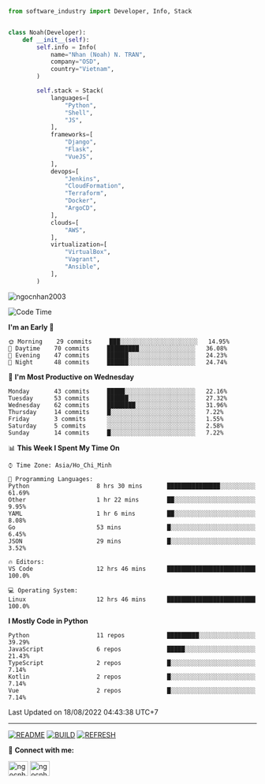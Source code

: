 ```python
from software_industry import Developer, Info, Stack


class Noah(Developer):
    def __init__(self):
        self.info = Info(
            name="Nhan (Noah) N. TRAN",
            company="OSD",
            country="Vietnam",
        )

        self.stack = Stack(
            languages=[
                "Python",
                "Shell",
                "JS",
            ],
            frameworks=[
                "Django",
                "Flask",
                "VueJS",
            ],
            devops=[
                "Jenkins",
                "CloudFormation",
                "Terraform",
                "Docker",
                "ArgoCD",
            ],
            clouds=[
                "AWS",
            ],
            virtualization=[
                "VirtualBox",
                "Vagrant",
                "Ansible",
            ],
        )
```
<img src="https://komarev.com/ghpvc/?username=ngocnhan2003&label=Profile%20views&color=0e75b6&style=flat" alt="ngocnhan2003" /> 

<!--START_SECTION:waka-->
![Code Time](http://img.shields.io/badge/Code%20Time-461%20hrs%2023%20mins-blue)

**I'm an Early 🐤** 

```text
🌞 Morning    29 commits     ███░░░░░░░░░░░░░░░░░░░░░░   14.95% 
🌆 Daytime    70 commits     █████████░░░░░░░░░░░░░░░░   36.08% 
🌃 Evening    47 commits     ██████░░░░░░░░░░░░░░░░░░░   24.23% 
🌙 Night      48 commits     ██████░░░░░░░░░░░░░░░░░░░   24.74%

```
📅 **I'm Most Productive on Wednesday** 

```text
Monday       43 commits     █████░░░░░░░░░░░░░░░░░░░░   22.16% 
Tuesday      53 commits     ██████░░░░░░░░░░░░░░░░░░░   27.32% 
Wednesday    62 commits     ████████░░░░░░░░░░░░░░░░░   31.96% 
Thursday     14 commits     █░░░░░░░░░░░░░░░░░░░░░░░░   7.22% 
Friday       3 commits      ░░░░░░░░░░░░░░░░░░░░░░░░░   1.55% 
Saturday     5 commits      ░░░░░░░░░░░░░░░░░░░░░░░░░   2.58% 
Sunday       14 commits     █░░░░░░░░░░░░░░░░░░░░░░░░   7.22%

```


📊 **This Week I Spent My Time On** 

```text
⌚︎ Time Zone: Asia/Ho_Chi_Minh

💬 Programming Languages: 
Python                   8 hrs 30 mins       ███████████████░░░░░░░░░░   61.69% 
Other                    1 hr 22 mins        ██░░░░░░░░░░░░░░░░░░░░░░░   9.95% 
YAML                     1 hr 6 mins         ██░░░░░░░░░░░░░░░░░░░░░░░   8.08% 
Go                       53 mins             █░░░░░░░░░░░░░░░░░░░░░░░░   6.45% 
JSON                     29 mins             █░░░░░░░░░░░░░░░░░░░░░░░░   3.52%

🔥 Editors: 
VS Code                  12 hrs 46 mins      █████████████████████████   100.0%

💻 Operating System: 
Linux                    12 hrs 46 mins      █████████████████████████   100.0%

```

**I Mostly Code in Python** 

```text
Python                   11 repos            █████████░░░░░░░░░░░░░░░░   39.29% 
JavaScript               6 repos             █████░░░░░░░░░░░░░░░░░░░░   21.43% 
TypeScript               2 repos             █░░░░░░░░░░░░░░░░░░░░░░░░   7.14% 
Kotlin                   2 repos             █░░░░░░░░░░░░░░░░░░░░░░░░   7.14% 
Vue                      2 repos             █░░░░░░░░░░░░░░░░░░░░░░░░   7.14%

```



 Last Updated on 18/08/2022 04:43:38 UTC+7
<!--END_SECTION:waka-->

<hr>

[![README](https://github.com/ngocnhan2003/ngocnhan2003/actions/workflows/000_readme.yml/badge.svg)](https://github.com/ngocnhan2003/ngocnhan2003/actions/workflows/000_readme.yml)
[![BUILD](https://github.com/ngocnhan2003/ngocnhan2003/actions/workflows/001_build.yml/badge.svg)](https://github.com/ngocnhan2003/ngocnhan2003/actions/workflows/001_build.yml)
[![REFRESH](https://github.com/ngocnhan2003/ngocnhan2003/actions/workflows/002_refresh.yml/badge.svg)](https://github.com/ngocnhan2003/ngocnhan2003/actions/workflows/002_refresh.yml)

🔗 **Connect with me:**

<a href="https://linkedin.com/in/ngocnhan2003" target="blank"><img align="center" src="https://raw.githubusercontent.com/rahuldkjain/github-profile-readme-generator/master/src/images/icons/Social/linked-in-alt.svg" alt="ngocnhan2003" height="30" width="40" /></a>
<a href="https://instagram.com/ngocnhan2003" target="blank"><img align="center" src="https://raw.githubusercontent.com/rahuldkjain/github-profile-readme-generator/master/src/images/icons/Social/instagram.svg" alt="ngocnhan2003" height="30" width="40" /></a>
